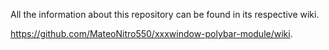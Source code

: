 All the information about this repository can be found in its respective wiki.

https://github.com/MateoNitro550/xxxwindow-polybar-module/wiki.
